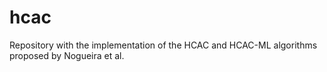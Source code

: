 # hcac
Repository with the implementation of the HCAC and HCAC-ML algorithms proposed by Nogueira et al.
